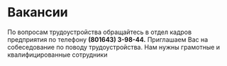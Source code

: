 ﻿# Вакансии

По вопросам трудоустройства обращайтесь в отдел кадров предприятия по телефону **(801643) 3-98-44.**
Приглашаем Вас на собеседование по поводу трудоустройства. Нам нужны грамотные и квалифицированные сотрудники

